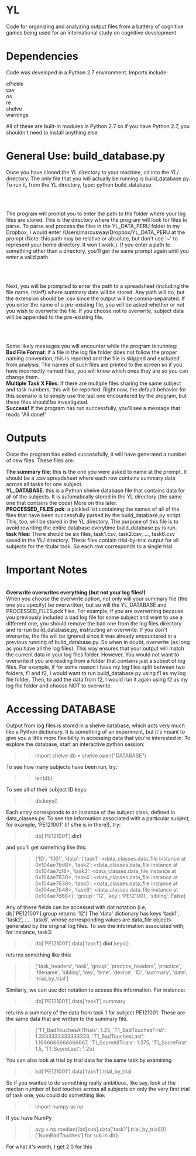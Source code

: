 YL
==

Code for organizing and analyzing output files from a battery of cognitive games being used for an international study on cognitive development

Dependencies
==
Code was developed in a Python 2.7 environment.  Imports include:

cPickle <br>
csv <br>
os <br>
re <br>
shelve <br>
warnings <br>

All of these are built-in modules in Python 2.7 so if you have Python 2.7, you shouldn't need to install anything else. 

General Use:  build_database.py
==

Once you have cloned the YL directory to your machine, cd into the YL/ directory. The only file that you will actually be running is build_database.py.  To run it, from the YL directory, type: python build_database.

<br><br>

The program will prompt you to enter the path to the folder where your log files are stored. This is the directory where the program will look for files to parse. To parse and process the files in the YL_DATA_PERU folder in my Dropbox, I would enter /Users/marcusway/Dropbox/YL_DATA_PERU at the prompt (Note: this path may be relative or absolute, but don't use '~' to represent your home directory.  It won't work.). If you enter a path to something other than a directory, you'll get the same prompt again until you enter a valid path.  

<br><br>

Next, you will be prompted to enter the path to a spreadsheet (including the file name, itslef!) where summary data will be stored.  Any path will do, but the extension should be .csv since the output will be comma-separated.  If you enter the name of a pre-existing file, you will be asked whether or not you wish to overwrite the file.  If you choose not to overwrite, subject data will be appended to the pre-existing file.  

<br>
<br>

Some likely messages you will encounter while the program is running:
<br>
<b>Bad File Format</b>: If a file in the log file folder does not follow the proper naming convention, 
this is reported and the file is skipped and excluded from analysis.  The names of such files are printed to the screen so if you have incorrectly named files, you will know which ones they are so you can change them. 
<br>
<b>Multiple Task X Files</b>: If there are multiple files sharing the same subject and task numbers, this will be reported. Right now, the default behavior for this scenario is to simply use the last one encountered by the program, but these files should be investigated.
<br>
<b>Success!</b> If the program has run successfully, you'll see a message that reads "All done!"

Outputs
==
Once the program has exited successfully, it will have generated a number of new files.  These files are:<br>

<b>The summary file</b>: this is the one you were asked to name at the prompt.  It should be a .csv spreadsheet where each row contains summary data across all tasks for one subject. 
<br>
<b>YL_DATABASE</b>: this is a Python shelve database file that contains data for all of the subjects. It is automatically stored in the YL directory (the same one that contains the code) More on this later. 
<br>
<b>PROCESSED_FILES.pck</b>: a pickled list containing the names of all of the files that have been successfully parsed by the build_database.py script.  This, too, will be stored in the YL directory.  The purpose of this file is to avoid rewriting the entire database everytime build_database.py is run.
<br>
<b>task files</b>: There should be six files, task1.csv, task2.csv, ..., task6.csv saved in the YL/ directory.  These files contain trial-by-trial output for all subjects for the titular task.  So each row corresponds to a single trial.


Important Notes
==
<br>
<b> Overwrite overwrites everything (but not your log files!)</b>
<br>
When you choose the overwrite option, not only will your summary file (the one you specify) be overwritten, but so will the YL_DATABASE and PROCESSED_FILES.pck files.  For example, if you are overwriting because you previously included a bad log file for some subject and want to use a different one, you should remove the bad one from the log files directory and re-run build_database.py, instructing an overwrite.  If you don't overwrite, the file will be ignored since it was already encountered in a previous running of build_database.py. So when in doubt, overwrite (as long as you have all the log files).  This way ensures that your output will match the current data in your log files folder. However, You would not want to overwrite if you are reading from a folder that contains just a subset of log files.  For example, if for some reason I have my log files split between two folders, f1 and f2, I would want to run build_database.py using f1 as my log file folder.  Then, to add the data from f2, I would run it again using f2 as my log file folder and choose NOT to overwrite.

Accessing DATABASE
==
Output from log files is stored in a shelve database, which acts very much like a Python dictionary.  It is something of an experiment, but it's meant to give you a little more flexibility in accessing data that you're interested in.  To explore the database, start an interactive python session:

>>import shelve
>>db = shelve.open("DATABASE")

To see how many subjects have been run, try:
>>len(db)

To see all of their subject ID keys:
>>db.keys()

Each entry corresponds to an instance of the subject class, defined in data_classes.py. To see the information associated with a particular subject, for example, 'PE121001' (if s/he is in there!), try:

>>db['PE121001'].__dict__

and you'll get something like this:

>>{'ID': '1001',
>> 'data': {'task1': <data_classes.data_file instance at 0x104ae7bd8>,
>>  'task2': <data_classes.data_file instance at 0x104ae7cf8>,
>>  'task3': <data_classes.data_file instance at 0x104ae7830>,
>>  'task4': <data_classes.data_file instance at 0x104ae7638>,
>>  'task5': <data_classes.data_file instance at 0x104ae7b48>,
>>  'task6': <data_classes.data_file instance at 0x104ae7d88>},
>> 'group': '12',
>> 'key': 'PE121001',
>> 'sibling': False}

Any of these fields can be accessed with dot notation (i.e, db['PE121001'].group returns '12') The 'data' dictionary has keys 'task1', 'task2', ..., 'task6', whose corresponding values are data_file objects generated by the original log files.  To see the information associated with, for instance, task3:

>>db['PE121001'].data['task1'].__dict__.keys()

returns something like this: 

>>['task_headers',
>> 'task',
>>'group',
>> 'practice_headers',
>> 'practice',
>> 'filename',
>> 'sibling',
>> 'key',
>> 'time',
>> 'device',
>> 'ID',
>> 'summary',
>> 'date',
>> 'trial_by_trial']
 
 Similarly, we can use dot notation to access this information.  For instance:
 
 >>db['PE121001'].data['task1'].summary
 
 returns a summary of the data from task 1 for subject PE121001.  These are the same data that are written to the summary file. 
 >>{'T1_BadTouchesAllTrials': 1.25,
 >>'T1_BadTouchesFirst': 1.3333333333333333,
 >>'T1_BadTouchesLast': 1.1666666666666667,
 >>'T1_ScoreAllTrials': 1.375,
 >>'T1_ScoreFirst': 1.5,
 >'T1_ScoreLast': 1.25}
 
You can also look at trial by trial data for the same task by examining 
>>bd['PE121001'].data['task1'].trial_by_trial

So if you wanted to do something really ambitious, like say, look at the median number of bad touches across all subjects on only the very first trial of task one, you could do something like:
>>import numpy as np 

If you have NumPy

>>avg = np.median([bd[sub].data['task1'].trial_by_trial[0]['NumBadTouches'] for sub in db])

For what it's worth, I get 2.0 for this 

<br><br>



